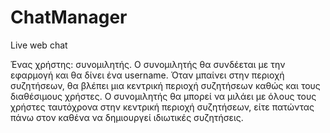 ChatManager
===========
Live web chat

Ένας χρήστης: συνομιλητής. Ο συνομιλητής θα συνδέεται με την εφαρμογή και θα δίνει ένα username. Όταν μπαίνει στην περιοχή συζητήσεων, θα βλέπει μια κεντρική περιοχή συζητήσεων καθώς και τους διαθέσιμους χρήστες. Ο συνομιλητής θα μπορεί να μιλάει με όλους τους χρήστες ταυτόχρονα στην κεντρική περιοχή συζητήσεων, είτε πατώντας πάνω στον καθένα να δημιουργεί ιδιωτικές συζητήσεις. 
